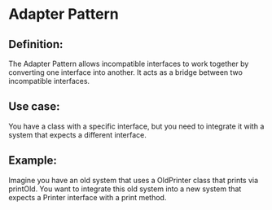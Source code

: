 # Adapter Pattern
## Definition:
The Adapter Pattern allows incompatible interfaces to work together by converting one interface into another. It acts as a bridge between two incompatible interfaces.

## Use case:
You have a class with a specific interface, but you need to integrate it with a system that expects a different interface.

## Example:
Imagine you have an old system that uses a OldPrinter class that prints via printOld. You want to integrate this old system into a new system that expects a Printer interface with a print method.